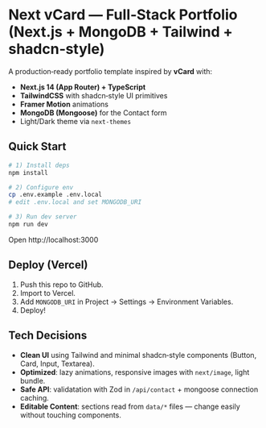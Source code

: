 # Next vCard — Full‑Stack Portfolio (Next.js + MongoDB + Tailwind + shadcn‑style)

A production‑ready portfolio template inspired by **vCard** with:
- **Next.js 14 (App Router) + TypeScript**
- **TailwindCSS** with shadcn‑style UI primitives
- **Framer Motion** animations
- **MongoDB (Mongoose)** for the Contact form
- Light/Dark theme via `next-themes`

## Quick Start

```bash
# 1) Install deps
npm install

# 2) Configure env
cp .env.example .env.local
# edit .env.local and set MONGODB_URI

# 3) Run dev server
npm run dev
```

Open http://localhost:3000

## Deploy (Vercel)

1. Push this repo to GitHub.
2. Import to Vercel.
3. Add `MONGODB_URI` in Project → Settings → Environment Variables.
4. Deploy!

## Tech Decisions

- **Clean UI** using Tailwind and minimal shadcn‑style components (Button, Card, Input, Textarea).
- **Optimized**: lazy animations, responsive images with `next/image`, light bundle.
- **Safe API**: validatation with Zod in `/api/contact` + mongoose connection caching.
- **Editable Content**: sections read from `data/*` files — change easily without touching components.
